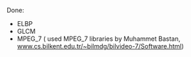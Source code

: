 Done:
* ELBP
* GLCM
* MPEG_7 ( used MPEG_7 libraries by Muhammet Bastan, www.cs.bilkent.edu.tr/~bilmdg/bilvideo-7/Software.html)